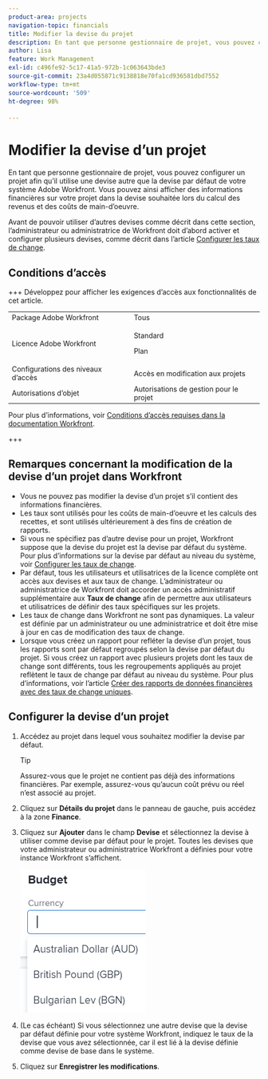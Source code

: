 ```yaml
---
product-area: projects
navigation-topic: financials
title: Modifier la devise du projet
description: En tant que personne gestionnaire de projet, vous pouvez configurer un projet afin qu’il utilise une devise autre que la devise par défaut de votre système Adobe Workfront. Vous pouvez ainsi afficher des informations financières sur votre projet dans la devise souhaitée lors du calcul des revenus et des coûts de main-d’oeuvre.
author: Lisa
feature: Work Management
exl-id: c496fe92-5c17-41a5-972b-1c063643bde3
source-git-commit: 23a4d055871c9138818e70fa1cd936581dbd7552
workflow-type: tm+mt
source-wordcount: '509'
ht-degree: 98%

---
```


# Modifier la devise d’un projet

En tant que personne gestionnaire de projet, vous pouvez configurer un projet afin qu’il utilise une devise autre que la devise par défaut de votre système Adobe Workfront. Vous pouvez ainsi afficher des informations financières sur votre projet dans la devise souhaitée lors du calcul des revenus et des coûts de main-d’oeuvre.

Avant de pouvoir utiliser d’autres devises comme décrit dans cette section, l’administrateur ou administratrice de Workfront doit d’abord activer et configurer plusieurs devises, comme décrit dans l’article [Configurer les taux de change](../../../administration-and-setup/manage-workfront/exchange-rates/set-up-exchange-rates.md).

## Conditions d’accès

+++ Développez pour afficher les exigences d’accès aux fonctionnalités de cet article.

<table style="table-layout:auto"> 
 <col> 
 <col> 
 <tbody> 
  <tr> 
   <td>Package Adobe Workfront</td> 
   <td>Tous </td> 
  </tr> 
  <tr> 
   <td>Licence Adobe Workfront</td> 
   <td>
   <p>Standard</p>
   <p>Plan</p></td> 
  </tr> 
  <tr> 
   <td>Configurations des niveaux d’accès</td> 
   <td>Accès en modification aux projets</td> 
  </tr> 
  <tr> 
   <td>Autorisations d’objet</td> 
   <td>Autorisations de gestion pour le projet</td> 
  </tr> 
 </tbody> 
</table>

Pour plus d’informations, voir [Conditions d’accès requises dans la documentation Workfront](/help/quicksilver/administration-and-setup/add-users/access-levels-and-object-permissions/access-level-requirements-in-documentation.md).

+++

## Remarques concernant la modification de la devise d’un projet dans Workfront

* Vous ne pouvez pas modifier la devise d’un projet s’il contient des informations financières.
* Les taux sont utilisés pour les coûts de main-d’oeuvre et les calculs des recettes, et sont utilisés ultérieurement à des fins de création de rapports.
* Si vous ne spécifiez pas d’autre devise pour un projet, Workfront suppose que la devise du projet est la devise par défaut du système. Pour plus d’informations sur la devise par défaut au niveau du système, voir [Configurer les taux de change](../../../administration-and-setup/manage-workfront/exchange-rates/set-up-exchange-rates.md).
* Par défaut, tous les utilisateurs et utilisatrices de la licence complète ont accès aux devises et aux taux de change. L’administrateur ou administratrice de Workfront doit accorder un accès administratif supplémentaire aux **Taux de change** afin de permettre aux utilisateurs et utilisatrices de définir des taux spécifiques sur les projets.
* Les taux de change dans Workfront ne sont pas dynamiques. La valeur est définie par un administrateur ou une administratrice et doit être mise à jour en cas de modification des taux de change.
* Lorsque vous créez un rapport pour refléter la devise d’un projet, tous les rapports sont par défaut regroupés selon la devise par défaut du projet. Si vous créez un rapport avec plusieurs projets dont les taux de change sont différents, tous les regroupements appliqués au projet reflètent le taux de change par défaut au niveau du système. Pour plus d’informations, voir l’article [Créer des rapports de données financières avec des taux de change uniques](../../../reports-and-dashboards/reports/creating-and-managing-reports/create-financial-data-reports-unique-exchange-rates.md).

## Configurer la devise d’un projet

1. Accédez au projet dans lequel vous souhaitez modifier la devise par défaut.

   >[!TIP]
   >
   >Assurez-vous que le projet ne contient pas déjà des informations financières. Par exemple, assurez-vous qu’aucun coût prévu ou réel n’est associé au projet.

1. Cliquez sur **Détails du projet** dans le panneau de gauche, puis accédez à la zone **Finance**.
1. Cliquez sur **Ajouter** dans le champ **Devise** et sélectionnez la devise à utiliser comme devise par défaut pour le projet. Toutes les devises que votre administrateur ou administratrice Workfront a définies pour votre instance Workfront s’affichent.

   ![Devise du projet](assets/currency-on-project-expanded-nwe.png)

1. (Le cas échéant) Si vous sélectionnez une autre devise que la devise par défaut définie pour votre système Workfront, indiquez le taux de la devise que vous avez sélectionnée, car il est lié à la devise définie comme devise de base dans le système.
1. Cliquez sur **Enregistrer les modifications**.

